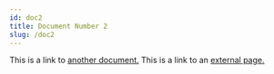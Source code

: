 ```yaml
---
id: doc2
title: Document Number 2
slug: /doc2
---
```


This is a link to [another document.](doc3.md) This is a link to an [external page.](http://www.example.com/)
